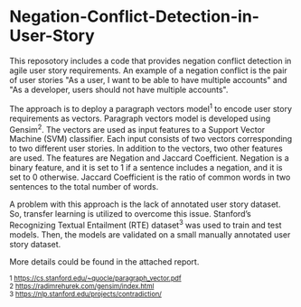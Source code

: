 # Negation-Conflict-Detection-in-User-Story
This reposotory includes a code that provides negation conflict detection in agile user story requirements. An example of a negation conflict is the pair of user stories "As a user, I want to be able to have multiple accounts" and "As a developer, users should not have multiple accounts". 

The approach is to deploy a paragraph vectors model<sup>1</sup> to encode user story requirements as vectors. Paragraph vectors model is developed using Gensim<sup>2</sup>. The vectors are used as input features to a Support Vector Machine (SVM) classifier. Each input consists of two vectors corresponding to two different user stories. In addition to the vectors, two other features are used. The features are Negation and Jaccard Coefficient. Negation is a binary feature, and it is set to 1 if a sentence includes a negation, and it is set to 0 otherwise. Jaccard Coefficient is the ratio of common words in two sentences to the total number of words. 

A problem with this approach is the lack of annotated user story dataset. So, transfer learning is utilized to overcome this issue. Stanford’s Recognizing Textual Entailment (RTE) dataset<sup>3</sup> was used to train and test models. Then, the models are validated on a small manually annotated user story dataset. 

More details could be found in the attached report.

<sup>1 https://cs.stanford.edu/~quocle/paragraph_vector.pdf</sup>  
<sup>2 https://radimrehurek.com/gensim/index.html</sup>  
<sup>3 https://nlp.stanford.edu/projects/contradiction/</sup>  
